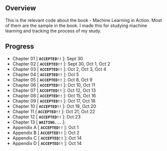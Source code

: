 ## Overview

This is the relevant code about the book - Machine Learning in Action. Most of them are the sample in the book. I made this for studying machine learning and tracking the process of my study.

## Progress

* Chapter 01 [ **`ACCEPTED!!`** ]: Sept 30
* Chapter 02 [ **`ACCEPTED!!`** ]: Sept 30, Oct 1, Oct 2
* Chapter 03 [ **`ACCEPTED!!`** ]: Oct 2, Oct 3, Oct 4
* Chapter 04 [ **`ACCEPTED!!`** ]: Oct 5
* Chapter 05 [ **`ACCEPTED!!`** ]: Oct 8, Oct 9
* Chapter 06 [ **`ACCEPTED!!`** ]: Oct 10, Oct 11
* Chapter 07 [ **`ACCEPTED!!`** ]: Oct 12, Oct 13
* Chapter 08 [ **`ACCEPTED!!`** ]: Oct 15, Oct 16
* Chapter 09 [ **`ACCEPTED!!`** ]: Oct 17, Oct 18
* Chapter 10 [ **`ACCEPTED!!`** ]: Oct 19, Oct 20
* Chapter 11 [ **`ACCEPTED!!`** ]: Oct 21, Oct 22
* Chapter 12 [ **`ACCEPTED!!`** ]: Oct 23
* Chapter 13 [ **`WAITING...`** ]:
* Appendix A [ **`ACCEPTED!!`** ]: Oct 1
* Appendix B [ **`ACCEPTED!!`** ]: Oct 2
* Appendix C [ **`ACCEPTED!!`** ]: Oct 14
* Appendix D [ **`ACCEPTED!!`** ]: Oct 14
